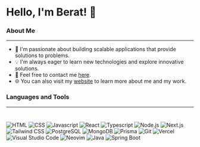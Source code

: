 # Hello, I'm Berat! 👋

### About Me

---

- 🌱 I'm passionate about building scalable applications that provide solutions to problems.
- 💡 I'm always eager to learn new technologies and explore innovative solutions.
- 💬 Feel free to contact me [here](mailto:berat.d7599@gmail.com).
- 🌐 You can also visit my [website](https://berat-portfolio.vercel.app/) to learn more about me and my work.

### Languages and Tools

---

#

![HTML](https://img.shields.io/badge/HTML-E34F26?style=for-the-badge&logo=html5&logoColor=white) ![CSS](https://img.shields.io/badge/CSS-1572B6?style=for-the-badge&logo=CSS3&logoColor=white) ![Javascript](https://img.shields.io/badge/Javascript-F7DF1E?style=for-the-badge&logo=javascript&logoColor=black) ![React](https://img.shields.io/badge/React-20232A?style=for-the-badge&logo=react&logoColor=61DAFB) ![Typescript](https://img.shields.io/badge/Typescript-3178C6?style=for-the-badge&logo=typescript&logoColor=white) ![Node.js](https://img.shields.io/badge/Node.js-339933?style=for-the-badge&logo=node.js&logoColor=white) ![Next.js](https://img.shields.io/badge/Nextjs-000000?style=for-the-badge&logo=next.js&logoColor=white) ![Tailwind CSS](https://img.shields.io/badge/tailwindcss-06B6D4?style=for-the-badge&logo=tailwindcss&logoColor=white) ![PostgreSQL](https://img.shields.io/badge/PostgreSQL-336791?style=for-the-badge&logo=postgreSQL&logoColor=white) ![MongoDB](https://img.shields.io/badge/MongoDB-47A248?style=for-the-badge&logo=mongodb&logoColor=white) ![Prisma](https://img.shields.io/badge/Prisma-2D3748?style=for-the-badge&logo=Prisma&logoColor=white) ![Git](https://img.shields.io/badge/git-F05032?style=for-the-badge&logo=git&logoColor=white) ![Vercel](https://img.shields.io/badge/vercel-000000?style=for-the-badge&logo=vercel&logoColor=white) ![Visual Studio Code](https://img.shields.io/badge/visual--studio--code-20232A?style=for-the-badge&logo=visualstudiocode&logoColor=007ACC) ![Neovim](https://img.shields.io/badge/Neovim-57A143?style=for-the-badge&logo=neovim&logoColor=white) ![Java](https://img.shields.io/badge/Java-B3D6D6?style=for-the-badge&logo=java&logoColor=white) ![Spring Boot](https://img.shields.io/badge/Spring%20Boot-47A248?style=for-the-badge&logo=springboot&logoColor=white)
